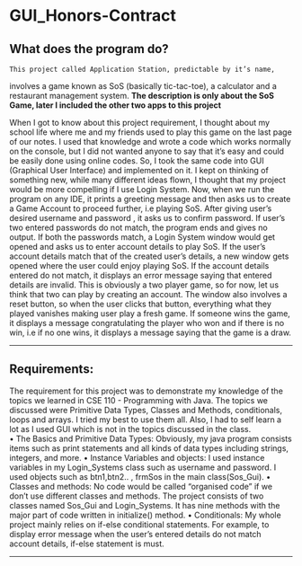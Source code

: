 # GUI_Honors-Contract

## What does the program do? ##

	This project called Application Station, predictable by it’s name, 
  involves a game known as SoS (basically tic-tac-toe), a calculator and a restaurant management system. 
**The description is only about the SoS Game, later I included the other two apps to this project**
  
  When I got to know about this project 
  requirement, I thought about my school life where me and my friends used to play this game on 
  the last page of our notes. I used that knowledge and wrote a code which works normally on the 
  console, but I did not wanted anyone to say that it’s easy and could be easily done using online codes.
  So, I took the same code into GUI (Graphical User Interface) and implemented on it. I kept on thinking 
  of something new, while many different ideas flown, I thought that my project would be more compelling if
  I use Login System. Now, when we run the program on any IDE, it prints a greeting message and then asks us 
  to create a Game Account to proceed further, i.e playing SoS. After giving user’s desired username and password
  , it asks us to confirm password. If user’s two entered passwords do not match, the program ends and gives
  no output. If both the passwords match, a Login System window would get opened and asks us to enter account 
  details to play SoS. If the user’s account details match that of the created user’s details, a new window 
  gets opened where the user could enjoy playing SoS. If the account details entered do not match, it displays 
  an error message saying that entered details are invalid. This is obviously a two player game, so for now, 
  let us think that two can play by creating an account. The window also involves a reset button, so when the 
  user clicks that button, everything what they played vanishes making user play a fresh game. If someone wins 
  the game, it displays a message congratulating the player who won and if there is no win, i.e if no one wins, 
  it displays a message saying that the game is a draw. 

---
## Requirements: ##

The requirement for this project was to demonstrate my knowledge of the topics we learned in CSE 110 - Programming with Java.
The topics we discussed were Primitive Data Types, Classes and Methods, conditionals, loops and arrays. 
I tried my best to use them all. Also, I had to self learn a lot as I used GUI which is not in the topics discussed in the class.		
• The Basics and Primitive Data Types: Obviously, my java program consists items such as print statements and all kinds of data types including strings, integers, and more. 
• Instance Variables and objects: I used instance variables in my Login_Systems class such as username and password. I used objects such as btn1,btn2.. , frmSos in the main class(Sos_Gui).
• Classes and methods: No code would be called “organised code” if we don’t use different classes and methods.
The project consists of two classes named Sos_Gui and Login_Systems. It has nine methods with the major part of code written in initialize() method.
• Conditionals: My whole project mainly relies on if-else conditional statements. For example, to display error message when the user’s entered details do not match account details, if-else statement is must.

---
